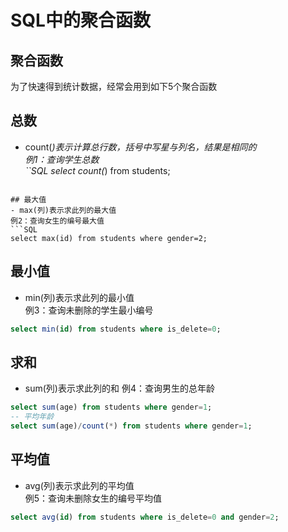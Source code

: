 SQL中的聚合函数  
====

## 聚合函数  
为了快速得到统计数据，经常会用到如下5个聚合函数  

## 总数  
- count(*)表示计算总行数，括号中写星与列名，结果是相同的  
例1：查询学生总数  
``SQL
select count(*) from students;
```

## 最大值  
- max(列)表示求此列的最大值  
例2：查询女生的编号最大值  
```SQL
select max(id) from students where gender=2; 
```

## 最小值  
- min(列)表示求此列的最小值  
例3：查询未删除的学生最小编号  
```SQL
select min(id) from students where is_delete=0;
```
## 求和  
- sum(列)表示求此列的和
例4：查询男生的总年龄
```SQL
select sum(age) from students where gender=1;
-- 平均年龄
select sum(age)/count(*) from students where gender=1;
```

## 平均值  
- avg(列)表示求此列的平均值  
例5：查询未删除女生的编号平均值  
```SQL
select avg(id) from students where is_delete=0 and gender=2;
```

